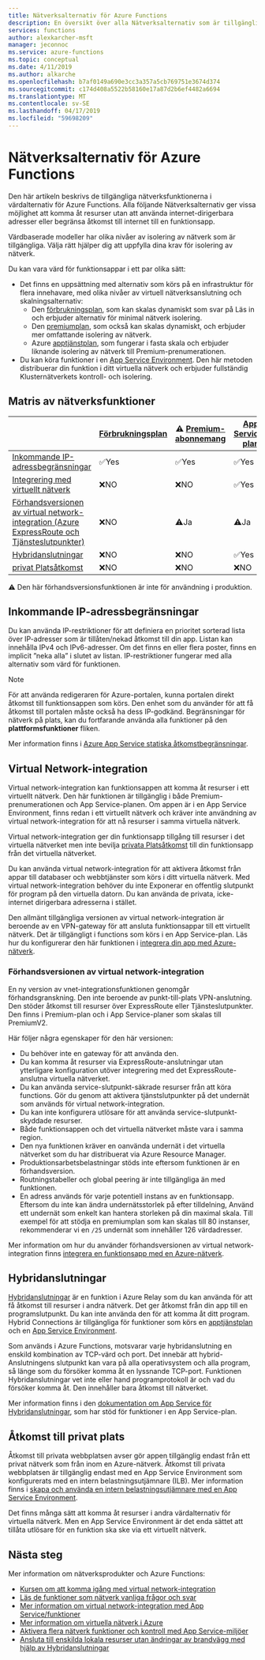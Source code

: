 ```yaml
---
title: Nätverksalternativ för Azure Functions
description: En översikt över alla Nätverksalternativ som är tillgängliga i Azure Functions
services: functions
author: alexkarcher-msft
manager: jeconnoc
ms.service: azure-functions
ms.topic: conceptual
ms.date: 4/11/2019
ms.author: alkarche
ms.openlocfilehash: b7af0149a690e3cc3a357a5cb769751e3674d374
ms.sourcegitcommit: c174d408a5522b58160e17a87d2b6ef4482a6694
ms.translationtype: MT
ms.contentlocale: sv-SE
ms.lasthandoff: 04/17/2019
ms.locfileid: "59698209"
---
```

# <a name="azure-functions-networking-options"></a>Nätverksalternativ för Azure Functions

Den här artikeln beskrivs de tillgängliga nätverksfunktionerna i värdalternativ för Azure Functions. Alla följande Nätverksalternativ ger vissa möjlighet att komma åt resurser utan att använda internet-dirigerbara adresser eller begränsa åtkomst till internet till en funktionsapp. 

Värdbaserade modeller har olika nivåer av isolering av nätverk som är tillgängliga. Välja rätt hjälper dig att uppfylla dina krav för isolering av nätverk.

Du kan vara värd för funktionsappar i ett par olika sätt:

* Det finns en uppsättning med alternativ som körs på en infrastruktur för flera innehavare, med olika nivåer av virtuell nätverksanslutning och skalningsalternativ:
    * Den [förbrukningsplan](functions-scale.md#consumption-plan), som kan skalas dynamiskt som svar på Läs in och erbjuder alternativ för minimal nätverk isolering.
    * Den [premiumplan](functions-scale.md#premium-plan-public-preview), som också kan skalas dynamiskt, och erbjuder mer omfattande isolering av nätverk.
    * Azure [apptjänstplan](functions-scale.md#app-service-plan), som fungerar i fasta skala och erbjuder liknande isolering av nätverk till Premium-prenumerationen.
* Du kan köra funktioner i en [App Service Environment](../app-service/environment/intro.md). Den här metoden distribuerar din funktion i ditt virtuella nätverk och erbjuder fullständig Klusternätverkets kontroll- och isolering.

## <a name="matrix-of-networking-features"></a>Matris av nätverksfunktioner

|                |[Förbrukningsplan](functions-scale.md#consumption-plan)|⚠ [Premium-abonnemang](functions-scale.md#premium-plan-public-preview)|[App Service-plan](functions-scale.md#app-service-plan)|[App Service Environment](../app-service/environment/intro.md)|
|----------------|-----------|----------------|---------|-----------------------|  
|[Inkommande IP-adressbegränsningar](#inbound-ip-restrictions)|✅Yes|✅Yes|✅Yes|✅Yes|
|[Integrering med virtuellt nätverk](#virtual-network-integration)|❌NO|❌NO|✅Yes|✅Yes|
|[Förhandsversionen av virtual network-integration (Azure ExpressRoute och Tjänsteslutpunkter)](#preview-version-of-virtual-network-integration)|❌NO|⚠Ja|⚠Ja|✅Yes|
|[Hybridanslutningar](#hybrid-connections)|❌NO|❌NO|✅Yes|✅Yes|
|[privat Platsåtkomst](#private-site-access)|❌NO| ❌NO|❌NO|✅Yes|

⚠ Den här förhandsversionsfunktionen är inte för användning i produktion.

## <a name="inbound-ip-restrictions"></a>Inkommande IP-adressbegränsningar

Du kan använda IP-restriktioner för att definiera en prioritet sorterad lista över IP-adresser som är tillåten/nekad åtkomst till din app. Listan kan innehålla IPv4 och IPv6-adresser. Om det finns en eller flera poster, finns en implicit ”neka alla” i slutet av listan. IP-restriktioner fungerar med alla alternativ som värd för funktionen.

> [!NOTE]
> För att använda redigeraren för Azure-portalen, kunna portalen direkt åtkomst till funktionsappen som körs. Den enhet som du använder för att få åtkomst till portalen måste också ha dess IP-godkänd. Begränsningar för nätverk på plats, kan du fortfarande använda alla funktioner på den **plattformsfunktioner** fliken.

Mer information finns i [Azure App Service statiska åtkomstbegränsningar](../app-service/app-service-ip-restrictions.md).

## <a name="virtual-network-integration"></a>Virtual Network-integration

Virtual network-integration kan funktionsappen att komma åt resurser i ett virtuellt nätverk. Den här funktionen är tillgänglig i både Premium-prenumerationen och App Service-planen. Om appen är i en App Service Environment, finns redan i ett virtuellt nätverk och kräver inte användning av virtual network-integration för att nå resurser i samma virtuella nätverk.

Virtual network-integration ger din funktionsapp tillgång till resurser i det virtuella nätverket men inte bevilja [privata Platsåtkomst](#private-site-access) till din funktionsapp från det virtuella nätverket.

Du kan använda virtual network-integration för att aktivera åtkomst från appar till databaser och webbtjänster som körs i ditt virtuella nätverk. Med virtual network-integration behöver du inte Exponerar en offentlig slutpunkt för program på den virtuella datorn. Du kan använda de privata, icke-internet dirigerbara adresserna i stället.

Den allmänt tillgängliga versionen av virtual network-integration är beroende av en VPN-gateway för att ansluta funktionsappar till ett virtuellt nätverk. Det är tillgängligt i functions som körs i en App Service-plan. Läs hur du konfigurerar den här funktionen i [integrera din app med Azure-nätverk](../app-service/web-sites-integrate-with-vnet.md#enabling-vnet-integration).

### <a name="preview-version-of-virtual-network-integration"></a>Förhandsversionen av virtual network-integration

En ny version av vnet-integrationsfunktionen genomgår förhandsgranskning. Den inte beroende av punkt-till-plats VPN-anslutning. Den stöder åtkomst till resurser över ExpressRoute eller Tjänsteslutpunkter. Den finns i Premium-plan och i App Service-planer som skalas till PremiumV2.

Här följer några egenskaper för den här versionen:

* Du behöver inte en gateway för att använda den.
* Du kan komma åt resurser via ExpressRoute-anslutningar utan ytterligare konfiguration utöver integrering med det ExpressRoute-anslutna virtuella nätverket.
* Du kan använda service-slutpunkt-säkrade resurser från att köra functions. Gör du genom att aktivera tjänstslutpunkter på det undernät som används för virtual network-integration.
* Du kan inte konfigurera utlösare för att använda service-slutpunkt-skyddade resurser. 
* Både funktionsappen och det virtuella nätverket måste vara i samma region.
* Den nya funktionen kräver en oanvända undernät i det virtuella nätverket som du har distribuerat via Azure Resource Manager.
* Produktionsarbetsbelastningar stöds inte eftersom funktionen är en förhandsversion.
* Routningstabeller och global peering är inte tillgängliga än med funktionen.
* En adress används för varje potentiell instans av en funktionsapp. Eftersom du inte kan ändra undernätsstorlek på efter tilldelning, Använd ett undernät som enkelt kan hantera storleken på din maximal skala. Till exempel för att stödja en premiumplan som kan skalas till 80 instanser, rekommenderar vi en `/25` undernät som innehåller 126 värdadresser.

Mer information om hur du använder förhandsversionen av virtual network-integration finns [integrera en funktionsapp med en Azure-nätverk](functions-create-vnet.md).

## <a name="hybrid-connections"></a>Hybridanslutningar

[Hybridanslutningar](../service-bus-relay/relay-hybrid-connections-protocol.md) är en funktion i Azure Relay som du kan använda för att få åtkomst till resurser i andra nätverk. Det ger åtkomst från din app till en programslutpunkt. Du kan inte använda den för att komma åt ditt program. Hybrid Connections är tillgängliga för funktioner som körs en [apptjänstplan](functions-scale.md#app-service-plan) och en [App Service Environment](../app-service/environment/intro.md).

Som används i Azure Functions, motsvarar varje hybridanslutning en enskild kombination av TCP-värd och port. Det innebär att hybrid-Anslutningens slutpunkt kan vara på alla operativsystem och alla program, så länge som du försöker komma åt en lyssnande TCP-port. Funktionen Hybridanslutningar vet inte eller hand programprotokoll är och vad du försöker komma åt. Den innehåller bara åtkomst till nätverket.

Mer information finns i den [dokumentation om App Service för Hybridanslutningar](../app-service/app-service-hybrid-connections.md), som har stöd för funktioner i en App Service-plan.

## <a name="private-site-access"></a>Åtkomst till privat plats

Åtkomst till privata webbplatsen avser gör appen tillgänglig endast från ett privat nätverk som från inom en Azure-nätverk. Åtkomst till privata webbplatsen är tillgänglig endast med en App Service Environment som konfigurerats med en intern belastningsutjämnare (ILB). Mer information finns i [skapa och använda en intern belastningsutjämnare med en App Service Environment](../app-service/environment/create-ilb-ase.md).

Det finns många sätt att komma åt resurser i andra värdalternativ för virtuella nätverk. Men en App Service Environment är det enda sättet att tillåta utlösare för en funktion ska ske via ett virtuellt nätverk.

## <a name="next-steps"></a>Nästa steg
Mer information om nätverksprodukter och Azure Functions: 

* [Kursen om att komma igång med virtual network-integration](./functions-create-vnet.md)
* [Läs de funktioner som nätverk vanliga frågor och svar](./functions-networking-faq.md)
* [Mer information om virtual network-integration med App Service/funktioner](../app-service/web-sites-integrate-with-vnet.md)
* [Mer information om virtuella nätverk i Azure](../virtual-network/virtual-networks-overview.md)
* [Aktivera flera nätverk funktioner och kontroll med App Service-miljöer](../app-service/environment/intro.md)
* [Ansluta till enskilda lokala resurser utan ändringar av brandvägg med hjälp av Hybridanslutningar](../app-service/app-service-hybrid-connections.md)

